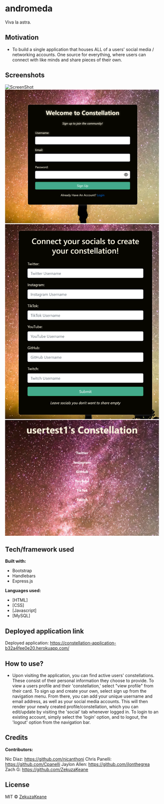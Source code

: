 # andromeda
Viva la astra.

## Motivation
- To build a single application that houses ALL of a users' social media / networking accounts. One source for everything, where users can connect with like minds and share pieces of their own.
 
## Screenshots

![ScreenShot](./public/images/projIMG1.png)
![ScreenShot](./public/images/projIMG2.png)
![ScreenShot](./public/images/projIMG3.png)
![ScreenShot](./public/images/projIMG4.png)

## Tech/framework used

<b>Built with:</b>
- Bootstrap
- Handlebars
- Express.js


<b>Languages used:</b>
 - [HTML]
 - [CSS]
 - [Javascript]
 - [MySQL]

## Deployed application link

Deployed application: https://constellation-application-b32a4fee0e20.herokuapp.com/


## How to use?
- Upon visiting the application, you can find active users' constellations. These consist of their personal information they choose to provide. To view a users profile and their 'constellation,' select "view profile" from their card. To sign up and create your own, select sign up from the navigation menu. From there, you can add your unique username and email address, as well as your social media accounts. This will then render your newly created profile/constellation, which you can edit/update by visiting the 'social' tab whenever logged in. To login to an existing account, simply select the 'login' option, and to logout, the 'logout' option from the navigation bar.

## Credits

<b>Contributors:</b>

Nic Diaz: https://github.com/nicanthoni
Chris Panelli: https://github.com/Cpanelli
Jaylon Allen: https://github.com/jlonthegrea
Zach G: https://github.com/ZekuzaKeane


## License

MIT © [ZekuzaKeane]()
